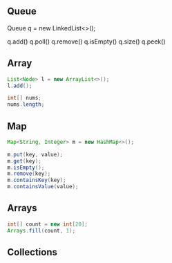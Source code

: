 ## Queue

Queue<Node> q = new LinkedList<>();

q.add()
q.poll()
q.remove()
q.isEmpty()
q.size()
q.peek()


## Array
```java
List<Node> l = new ArrayList<>();
l.add();

int[] nums;
nums.length;


```


## Map

```java
Map<String, Integer> m = new HashMap<>();

m.put(key, value);
m.get(key);
m.isEmpty();
m.remove(key);
m.containsKey(key);
m.containsValue(value);
```

## Arrays

```java
int[] count = new int[20];
Arrays.fill(count, 1);
```

## Collections
```java 
```
